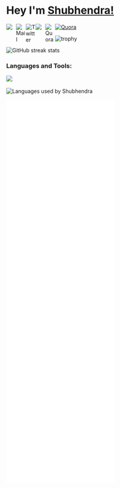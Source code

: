 # Hey  I'm [Shubhendra!](https://shubhendra.in) 
<a href="https://www.linkedin.com/in/TheShubhendra/">
  <img align="left" width="26px" src="https://cdn.jsdelivr.net/npm/simple-icons@v3/icons/linkedin.svg"  />
</a>
<a href="mailto:contact@shubhendra.in">
<img align="left" width="26px" src="https://cdn.jsdelivr.net/npm/simple-icons@3.13.0/icons/gmail.svg" alt="Mail">
</a>
<a href="https://twitter.com/TheShubhendra" >
<img align="left" width="26px" src="https://cdn.jsdelivr.net/npm/simple-icons@3.13.0/icons/twitter.svg" alt="Twitter">
</a>
<a href="https://shubhendrakushwaha.wordpress.com">
<img align="left" width="26x" src="https://cdn.jsdelivr.net/npm/simple-icons@3.13.0/icons/wordpress.svg">
</a>
<a href="https://quora.com/Shubhendra-Kushwaha-1">
<img align="left" width="26px" src="https://cdn.jsdelivr.net/npm/simple-icons@3.13.0/icons/quora.svg" alt="Quora">
</a>
<a href="https://t.me/Bin_Ex">
<img  width="26px" src="https://cdn.jsdelivr.net/npm/simple-icons@3.13.0/icons/telegram.svg" alt="Quora">
</a><br />

![trophy](https://github-profile-trophy.vercel.app/?username=TheShubhendra)

![GitHub streak stats](https://github-readme-streak-stats.herokuapp.com/?user=TheShubhendra)  


<h3 align="left">Languages and Tools:</h3>

<p align="left">
  <img src="https://skillicons.dev/icons?i=aws,python,react,html,css,scss,linux,javascript,php,heroku,arduino,bash,fastapi,wordpress,raspberrypi,mysql,git,github,mysql&perline=13"/>
  </p>



![Languages used by Shubhendra](https://github-readme-stats.vercel.app/api/top-langs/?username=TheShubhendra&hide_border=true&langs_count=10&layout=compact)

![Metrics](https://github.com/TheShubhendra/TheShubhendra/blob/main/github-metrics.svg)
